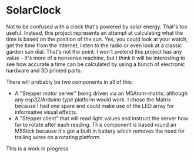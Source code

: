 # SolarClock

Not to be confused with a clock that's powered by solar energy. That's too useful. Instead, this project represents an attempt at calculating what the time is based on the position of the sun. Yes, you could look at your watch, get the time from the Internet, listen to the radio or even look at a classic garden sun dial. That's not the point. I won't pretend this project has any value - It's more of a nonsense machine, but I think it will be interesting to see how accurate a time can be calculated by using a bunch of electronic hardware and 3D printed parts.
 
There will probably be two components in all of this:
- A "Stepper motor server" being driven via an M5Atom-matrix, although any esp32/Arduino type platform would work. I chose the Matrix because I had one spare and could make use of the LED array for informative visual effects.
- A "Stepper client" that will read light values and instruct the server how far to rotate after each reading. This component is based round an M5Stick because it's got a built in battery which removes the need for trailing wires on a rotating platform.

This is a work in progress
